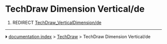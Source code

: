 # TechDraw Dimension Vertical/de
1.  REDIRECT [TechDraw_VerticalDimension/de](TechDraw_VerticalDimension/de.md)



---
⏵ [documentation index](../README.md) > [TechDraw](TechDraw_Workbench.md) > TechDraw Dimension Vertical/de
